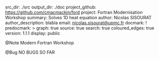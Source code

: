 src_dir: ./src 
output_dir: ./doc 
project_github: https://github.com/cmacmackin/ford
project: Fortran Modernisation Workshop
summary: Solves 1D heat equation
author: Nicolas SISOURAT
author_description: blabla
email: nicolas.sisourat@upmc.fr
docmark: ! 
predocmark: > 
graph: true 
source: true 
search: true 
coloured_edges: true
version: 1.1.1 
display: public

@Note
Modern Fortran Workshop


@Bug
NO BUGS SO FAR
